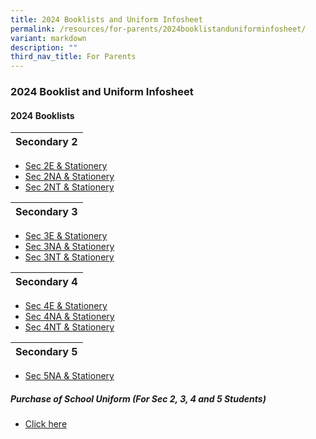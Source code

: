 ```yaml
---
title: 2024 Booklists and Uniform Infosheet
permalink: /resources/for-parents/2024booklistanduniforminfosheet/
variant: markdown
description: ""
third_nav_title: For Parents
---
```

### 2024 Booklist and Uniform Infosheet

#### **2024 Booklists**<br>


| **Secondary 2** |
| ---- | 
* [Sec 2E &amp; Stationery](/files/sec%202e%20&amp;%20stationery1.pdf)<br> 
* [Sec 2NA &amp; Stationery](/files/sec%202na%20&amp;%20stationery.pdf)<br> 
* [Sec 2NT &amp; Stationery](/files/sec%202nt%20&amp;%20stationery.pdf)<br> 

| **Secondary 3** | 
| ---- | 
* [Sec 3E &amp; Stationery](/files/sec%203e%20&amp;%20stationery.pdf)<br> 
* [Sec 3NA &amp; Stationery](/files/sec%203na%20&amp;%20stationery.pdf)<br> 
* [Sec 3NT &amp; Stationery](/files/sec%203nt%20&amp;%20stationery.pdf)<br> 

| **Secondary 4** | 
| ---- | 
*  [Sec 4E &amp; Stationery](/files/sec%204e%20&amp;%20stationery.pdf)<br> 
* [Sec 4NA &amp; Stationery](/files/sec%204na%20&amp;%20stationery.pdf)<br> 
* [Sec 4NT &amp; Stationery](/files/sec%204nt%20&amp;%20stationery.pdf)<br> 

| **Secondary 5** | 
| ---- | 
*  [Sec 5NA &amp; Stationery](/files/sec%205na%20&amp;%20stationery.pdf)<br>  

##### **Purchase of School Uniform (For Sec 2, 3, 4 and 5 Students)**

* [Click here](/files/purchase%20of%20school%20uniform%20(for%20sec%202%20to%205%20students).pdf)